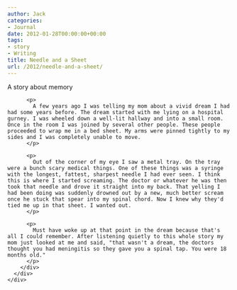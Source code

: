 ```yaml
---
author: Jack
categories:
- Journal
date: 2012-01-28T00:00:00+00:00
tags:
- story
- Writing
title: Needle and a Sheet
url: /2012/needle-and-a-sheet/
---
```


<div>
  <div>
    <div>
      <div>
        <div>
          <span>A story about memory</span> 
          
          <p>
            A few years ago I was telling my mom about a vivid dream I had had some years before. The dream started with me lying on a hospital gurney. I was wheeled down a well-lit hallway and into a small room. Once in the room I was joined by several other people. These people proceeded to wrap me in a bed sheet. My arms were pinned tightly to my sides and I was completely unable to move.
          </p>
          
          <p>
            Out of the corner of my eye I saw a metal tray. On the tray were a bunch scary medical things. One of these things was a syringe with the longest, fattest, sharpest needle I had ever seen. I think this is where I started screaming. The doctor or whatever he was then took that needle and drove it straight into my back. That yelling I had been doing was suddenly drowned out by a new, much better scream once he stuck that spear into my spinal chord. Now I knew why they'd tied me up in that sheet. I wanted out.
          </p>
          
          <p>
            Must have woke up at that point in the dream because that's all I could remember. After listening quietly to this whole story my mom just looked at me and said, "that wasn't a dream, the doctors thought you had meningitis so they gave you a spinal tap. You were 18 months old."
          </p>
        </div>
      </div>
    </div>
  </div>
</div>